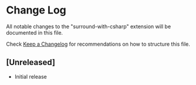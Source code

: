 # Change Log

All notable changes to the "surround-with-csharp" extension will be documented in this file.

Check [Keep a Changelog](http://keepachangelog.com/) for recommendations on how to structure this file.

## [Unreleased]

- Initial release